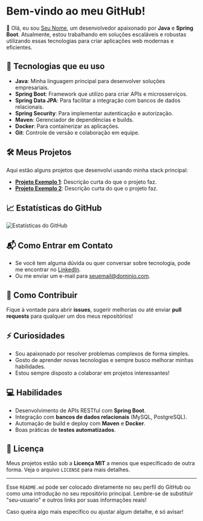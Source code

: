 # Bem-vindo ao meu GitHub!

👋 Olá, eu sou [Seu Nome](https://github.com/seu-usuario), um desenvolvedor apaixonado por **Java** e **Spring Boot**. Atualmente, estou trabalhando em soluções escaláveis e robustas utilizando essas tecnologias para criar aplicações web modernas e eficientes.

## 🚀 Tecnologias que eu uso

- **Java**: Minha linguagem principal para desenvolver soluções empresariais.
- **Spring Boot**: Framework que utilizo para criar APIs e microsserviços.
- **Spring Data JPA**: Para facilitar a integração com bancos de dados relacionais.
- **Spring Security**: Para implementar autenticação e autorização.
- **Maven**: Gerenciador de dependências e builds.
- **Docker**: Para containerizar as aplicações.
- **Git**: Controle de versão e colaboração em equipe.

## 🛠️ Meus Projetos

Aqui estão alguns projetos que desenvolvi usando minha stack principal:

- **[Projeto Exemplo 1](https://github.com/seu-usuario/projeto-exemplo1)**: Descrição curta do que o projeto faz.
- **[Projeto Exemplo 2](https://github.com/seu-usuario/projeto-exemplo2)**: Descrição curta do que o projeto faz.

## 📈 Estatísticas do GitHub

![Estatísticas do GitHub](https://github-readme-stats.vercel.app/api?username=seu-usuario&show_icons=true&hide_title=true&count_private=true&hide=prs&theme=radical)

## 📬 Como Entrar em Contato

- Se você tem alguma dúvida ou quer conversar sobre tecnologia, pode me encontrar no [LinkedIn](https://www.linkedin.com/in/seu-nome).
- Ou me enviar um e-mail para [seuemail@dominio.com](mailto:seuemail@dominio.com).

## 🤝 Como Contribuir

Fique à vontade para abrir **issues**, sugerir melhorias ou até enviar **pull requests** para qualquer um dos meus repositórios!

## ⚡ Curiosidades

- Sou apaixonado por resolver problemas complexos de forma simples.
- Gosto de aprender novas tecnologias e sempre busco melhorar minhas habilidades.
- Estou sempre disposto a colaborar em projetos interessantes!

## 💻 Habilidades

- Desenvolvimento de APIs RESTful com **Spring Boot**.
- Integração com **bancos de dados relacionais** (MySQL, PostgreSQL).
- Automação de build e deploy com **Maven** e **Docker**.
- Boas práticas de **testes automatizados**.

## 📝 Licença

Meus projetos estão sob a **Licença MIT** a menos que especificado de outra forma. Veja o arquivo `LICENSE` para mais detalhes.

---

Esse `README.md` pode ser colocado diretamente no seu perfil do GitHub ou como uma introdução no seu repositório principal. Lembre-se de substituir "seu-usuario" e outros links por suas informações reais!

Caso queira algo mais específico ou ajustar algum detalhe, é só avisar!

